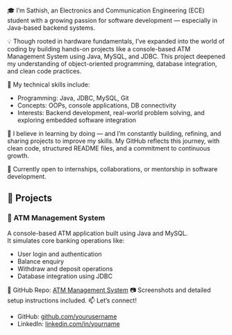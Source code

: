 🎓 I’m Sathish, an Electronics and Communication Engineering (ECE) student with a growing passion for software development — especially in Java-based backend systems.

💡 Though rooted in hardware fundamentals, I’ve expanded into the world of coding by building hands-on projects like a console-based ATM Management System using Java, MySQL, and JDBC. This project deepened my understanding of object-oriented programming, database integration, and clean code practices.

🔧 My technical skills include:
- Programming: Java, JDBC, MySQL, Git
- Concepts: OOPs, console applications, DB connectivity
- Interests: Backend development, real-world problem solving, and exploring embedded software integration

🚀 I believe in learning by doing — and I’m constantly building, refining, and sharing projects to improve my skills. My GitHub reflects this journey, with clean code, structured README files, and a commitment to continuous growth.

📌 Currently open to internships, collaborations, or mentorship in software development.

## 🚀 Projects

### 🏦 ATM Management System
A console-based ATM application built using Java and MySQL.  
It simulates core banking operations like:
- User login and authentication
- Balance enquiry
- Withdraw and deposit operations
- Database integration using JDBC

📌 GitHub Repo: [ATM Management System](https://github.com/sathishkumar-balagonda/ATM-Management-System)
📷 Screenshots and detailed setup instructions included.
📫 Let’s connect!
- GitHub: [github.com/yourusername](https://github.com/sathishkumar-balagonda)
- LinkedIn: [linkedin.com/in/yourname](www.linkedin.com/in/sathish-kumar-balagonda-166372286) 
